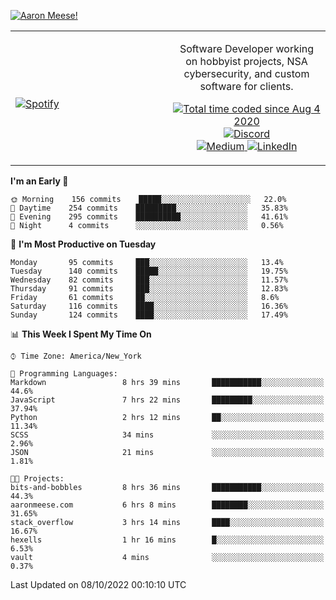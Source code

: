 [![Aaron Meese!](https://user-images.githubusercontent.com/17814535/88975338-a2aabf00-d27f-11ea-963f-8a19608716b4.png)](https://github.com/ajmeese7/readme-ascii "README ASCII")

<!-- Modified from project here: https://github.com/novatorem/novatorem -->
<table width="100%">
  <tr>
  <td width="50%">

&nbsp; <br> [![Spotify](https://ajmeese7.vercel.app/api/spotify)](https://open.spotify.com/user/ajmeese)

  </td>
  <td width="50%">
    <p align="center">
    Software Developer working on hobbyist projects, NSA cybersecurity, and custom software for clients.
    </p>
    <p align="center">
      <a href="https://wakatime.com/@f726891d-3b02-46cd-9b60-e8c59f9e2b14">
        <img src="https://wakatime.com/badge/user/f726891d-3b02-46cd-9b60-e8c59f9e2b14.svg" alt="Total time coded since Aug 4 2020" title="WakaTime" />
      </a>
      <a href="http://link.aaronmeese.com/discord">
        <img src="https://img.shields.io/badge/discord-ajmeese7%234835-369?style=flat-square&logo=discord&logoColor=white&color=purple" alt="Discord" title="Discord">
      </a>
      <br />
      <a href="https://link.aaronmeese.com/medium">
        <img src="https://img.shields.io/badge/medium-ajmeese7-1DB954?style=flat-square&logo=medium&logoColor=white" alt="Medium" title="Medium">
      </a>
      <a href="https://link.aaronmeese.com/linkedin">
        <img src="https://img.shields.io/badge/linkedIn-aaronmeese-1DB954?style=flat-square&logo=linkedin&logoColor=white&color=blue" alt="LinkedIn" title="LinkedIn">
      </a>
    </p>
  </td>

</table>

[//]: <> (The `&nbsp;` is to have Aphelion take up more space)

<!--START_SECTION:waka-->
**I'm an Early 🐤** 

```text
🌞 Morning    156 commits    █████░░░░░░░░░░░░░░░░░░░░   22.0% 
🌆 Daytime    254 commits    █████████░░░░░░░░░░░░░░░░   35.83% 
🌃 Evening    295 commits    ██████████░░░░░░░░░░░░░░░   41.61% 
🌙 Night      4 commits      ░░░░░░░░░░░░░░░░░░░░░░░░░   0.56%

```
📅 **I'm Most Productive on Tuesday** 

```text
Monday       95 commits     ███░░░░░░░░░░░░░░░░░░░░░░   13.4% 
Tuesday      140 commits    █████░░░░░░░░░░░░░░░░░░░░   19.75% 
Wednesday    82 commits     ███░░░░░░░░░░░░░░░░░░░░░░   11.57% 
Thursday     91 commits     ███░░░░░░░░░░░░░░░░░░░░░░   12.83% 
Friday       61 commits     ██░░░░░░░░░░░░░░░░░░░░░░░   8.6% 
Saturday     116 commits    ████░░░░░░░░░░░░░░░░░░░░░   16.36% 
Sunday       124 commits    ████░░░░░░░░░░░░░░░░░░░░░   17.49%

```


📊 **This Week I Spent My Time On** 

```text
⌚︎ Time Zone: America/New_York

💬 Programming Languages: 
Markdown                 8 hrs 39 mins       ███████████░░░░░░░░░░░░░░   44.6% 
JavaScript               7 hrs 22 mins       █████████░░░░░░░░░░░░░░░░   37.94% 
Python                   2 hrs 12 mins       ██░░░░░░░░░░░░░░░░░░░░░░░   11.34% 
SCSS                     34 mins             ░░░░░░░░░░░░░░░░░░░░░░░░░   2.96% 
JSON                     21 mins             ░░░░░░░░░░░░░░░░░░░░░░░░░   1.81%

🐱‍💻 Projects: 
bits-and-bobbles         8 hrs 36 mins       ███████████░░░░░░░░░░░░░░   44.3% 
aaronmeese.com           6 hrs 8 mins        ████████░░░░░░░░░░░░░░░░░   31.65% 
stack_overflow           3 hrs 14 mins       ████░░░░░░░░░░░░░░░░░░░░░   16.67% 
hexells                  1 hr 16 mins        █░░░░░░░░░░░░░░░░░░░░░░░░   6.53% 
vault                    4 mins              ░░░░░░░░░░░░░░░░░░░░░░░░░   0.37%

```


 Last Updated on 08/10/2022 00:10:10 UTC
<!--END_SECTION:waka-->
